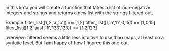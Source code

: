 In this kata you will create a function that takes a list of non-negative integers and strings and returns a new list with the strings filtered out.

Example
filter_list([1,2,'a','b']) == [1,2]
filter_list([1,'a','b',0,15]) == [1,0,15]
filter_list([1,2,'aasf','1','123',123]) == [1,2,123]

overview: filtered seems a little less intuitive to use than maps, at least on a syntatic level. But I am happy of how I figured this one out. 